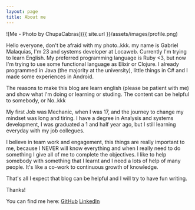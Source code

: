 ```yaml
---
layout: page
title: About me
---
```


![Me - Photo by ChupaCabras]({{ site.url }}/assets/images/profile.png)

Hello everyone, don't be afraid with my photo..kkk. my name is Gabriel Malaquias, I'm 23 and systems developer at Locaweb. Currently I'm trying to learn English. My preferred programming language is Ruby <3, but now I'm trying to use some functional language as Elixir or Clojure. I already programmed in Java (the majority at the university), little things in C# and I made some experiences in Android.

The reasons to make this blog are learn english (please be patient with me) and show what I'm doing or learning or studing. The content can be helpful to somebody, or No..kkk

My first Job was Mechanic, when I was 17, and the journey to change my mindset was long and tiring. I have a degree in Analysis and systems development, I was graduated a 1 and half year ago, but I still learning everyday with my job collegues.

I believe in team work and engagement, this things are really important to me, because I NEVER will know everything and when I really need to do something I give all of me to complete the objectives. I like to help somebody with something that I learnt and I need a lots of help of many people. It's like a co-work to continuous growth of knowledge.

That's all I expect that blog can be helpful and I will try to have fun writing.

Thanks!

You can find me here:
[GitHub][github]
[LinkedIn][linkedin]


[github]: https://github.com/GabrielMalakias
[linkedin]: https://www.linkedin.com/in/gabriel07malakias

